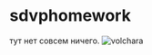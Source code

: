 # sdvphomework
тут нет совсем ничего. 
![volchara](https://sun9-16.userapi.com/c841332/v841332238/66bbf/r8u_opK-vAI.jpg)
